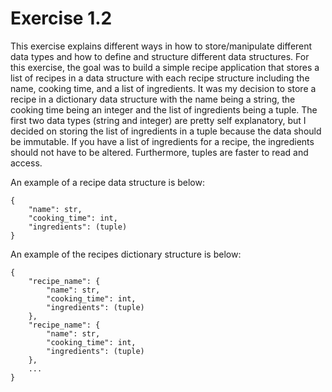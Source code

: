 # Exercise 1.2

This exercise explains different ways in how to store/manipulate different data types and how to define and structure different data structures. For this exercise, the goal was to build a simple recipe application that stores a list of recipes in a data structure with each recipe structure including the name, cooking time, and a list of ingredients. It was my decision to store a recipe in a dictionary data structure with the name being a string, the cooking time being an integer and the list of ingredients being a tuple. The first two data types (string and integer) are pretty self explanatory, but I decided on storing the list of ingredients in a tuple because the data should be immutable. If you have a list of ingredients for a recipe, the ingredients should not have to be altered. Furthermore, tuples are faster to read and access.

An example of a recipe data structure is below:

```
{
    "name": str,
    "cooking_time": int,
    "ingredients": (tuple)
}

```

An example of the recipes dictionary structure is below:

```
{
    "recipe_name": {
        "name": str,
        "cooking_time": int,
        "ingredients": (tuple)
    },
    "recipe_name": {
        "name": str,
        "cooking_time": int,
        "ingredients": (tuple)
    },
    ...
}
```